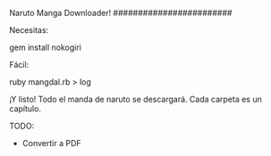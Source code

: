 Naruto Manga Downloader!
########################

Necesitas:

gem install nokogiri

Fácil:

ruby mangdal.rb > log

¡Y listo! Todo el manda de naruto se descargará. Cada carpeta es un capítulo.

TODO:

- Convertir a PDF
